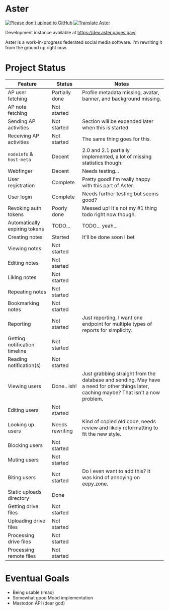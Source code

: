 # Aster

[![Please don't upload to GitHub](https://nogithub.codeberg.page/badge.svg)](https://nogithub.codeberg.page)
[![Translate Aster](https://weblate.git.gay/widget/aster/locales/svg-badge.svg?native=1)](https://weblate.git.gay/projects/aster/locales/)

Development instance available at https://dev.aster.pages.gay/.

Aster is a work-in-progress federated social media software. I'm rewriting it from the ground up right now.

# Project Status

| Feature                       | Status          | Notes                                                                                                                                  |
| ----------------------------- | --------------- | -------------------------------------------------------------------------------------------------------------------------------------- |
| AP user fetching              | Partially done  | Profile metadata missing, avatar, banner, and background missing.                                                                      |
| AP note fetching              | Not started     |                                                                                                                                        |
| Sending AP activities         | Not started     | Section will be expended later when this is started                                                                                    |
| Receiving AP activities       | Not started     | The same thing goes for this.                                                                                                          |
| `nodeinfo` & `host-meta`      | Decent          | 2.0 and 2.1 partially implemented, a lot of missing statistics though.                                                                 |
| Webfinger                     | Decent          | Needs testing...                                                                                                                       |
| User registration             | Complete        | Pretty good! I'm really happy with this part of Aster.                                                                                 |
| User login                    | Complete        | Needs further testing but seems good?                                                                                                  |
| Revoking auth tokens          | Poorly done     | Messed up! It's not my #1 thing todo right now though.                                                                                 |
| Automatically expiring tokens | TODO...         | TODO... yeah...                                                                                                                        |
| Creating notes                | Started         | It'll be done soon I bet                                                                                                               |
| Viewing notes                 | Not started     |                                                                                                                                        |
| Editing notes                 | Not started     |                                                                                                                                        |
| Liking notes                  | Not started     |                                                                                                                                        |
| Repeating notes               | Not started     |                                                                                                                                        |
| Bookmarking notes             | Not started     |                                                                                                                                        |
| Reporting                     | Not started     | Just reporting, I want one endpoint for multiple types of reports for simplicity.                                                      |
| Getting notification timeline | Not started     |                                                                                                                                        |
| Reading notification(s)       | Not started     |                                                                                                                                        |
| Viewing users                 | Done.. ish!     | Just grabbing straight from the database and sending. May have a need for other things later, caching maybe? That isn't a now problem. |
| Editing users                 | Not started     |                                                                                                                                        |
| Looking up users              | Needs rewriting | Kind of copied old code, needs review and likely reformatting to fit the new style.                                                    |
| Blocking users                | Not started     |                                                                                                                                        |
| Muting users                  | Not started     |                                                                                                                                        |
| Biting users                  | Not started     | Do I even want to add this? It was kind of annoying on eepy.zone.                                                                      |
| Static uploads directory      | Done            |                                                                                                                                        |
| Getting drive files           | Not started     |                                                                                                                                        |
| Uploading drive files         | Not started     |                                                                                                                                        |
| Processing drive files        | Not started     |                                                                                                                                        |
| Processing remote files       | Not started     |                                                                                                                                        |

# Eventual Goals

-   Being usable (lmao)
-   Somewhat good Mood implementation
-   Mastodon API (dear god)
